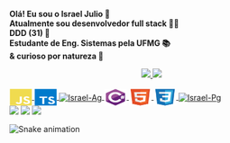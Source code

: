 **Olá! Eu sou o Israel Julio 👋**<br>
**Atualmente sou desenvolvedor full stack 👨‍💻**<br>
**DDD (31) 🧀**</br>
**Estudante de Eng. Sistemas pela UFMG 📚**<br>
**& curioso por natureza 🔬**<br>
<div align="center">
  <a href="https://github.com/israeljulio">
  <img height="180em" src="https://github-readme-stats.vercel.app/api?username=israeljulio&show_icons=true&theme=dracula&include_all_commits=true&count_private=true"/>
  <img height="180em" src="https://github-readme-stats.vercel.app/api/top-langs/?username=israeljulio&layout=compact&langs_count=7&theme=dracula"/>
</div>
<div style="display: inline_block"><br>
  <img align="center" alt="Israel-Js" height="30" width="40" src="https://raw.githubusercontent.com/devicons/devicon/master/icons/javascript/javascript-plain.svg">
  <img align="center" alt="Israel-Ts" height="30" width="40" src="https://raw.githubusercontent.com/devicons/devicon/master/icons/typescript/typescript-plain.svg">
  <img align="center" alt="Israel-Ag" height="30" width="40" src="https://cdn.jsdelivr.net/gh/devicons/devicon/icons/angularjs/angularjs-original.svg" />
  <img align="center" alt="Israel-Csharp" height="30" width="40" src="https://raw.githubusercontent.com/devicons/devicon/master/icons/csharp/csharp-original.svg">
  <img align="center" alt="Israel-HTML" height="30" width="40" src="https://raw.githubusercontent.com/devicons/devicon/master/icons/html5/html5-original.svg">
  <img align="center" alt="Israel-CSS" height="30" width="40" src="https://raw.githubusercontent.com/devicons/devicon/master/icons/css3/css3-original.svg">
  <img align="center" alt="Israel-Pg" height="30" width="40" src="https://cdn.jsdelivr.net/gh/devicons/devicon/icons/postgresql/postgresql-original.svg" /> 
</div>
  
 
<div>   
  <a href="https://instagram.com/israel.jhonata" target="_blank"><img src="https://img.shields.io/badge/-Instagram-%23E4405F?style=for-the-badge&logo=instagram&logoColor=white" target="_blank"></a>
  <a href = "mailto:israel.jhonatas@sesisenaibetim.com.br"><img src="https://img.shields.io/badge/-Gmail-%23333?style=for-the-badge&logo=gmail&logoColor=white" target="_blank"></a>
  <a href="https://www.linkedin.com/in/israel-jhonatas-854557214" target="_blank"><img src="https://img.shields.io/badge/-LinkedIn-%230077B5?style=for-the-badge&logo=linkedin&logoColor=white" target="_blank"></a>    

![Snake animation](https://github.com/IsraelJulio/IsraelJulio/blob/output/github-contribution-grid-snake.svg)
</div>

